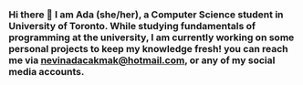 ### Hi there 👋 I am Ada (she/her), a Computer Science student in University of Toronto. While studying fundamentals of programming at the university, I am currently working on some personal projects to keep my knowledge fresh! you can reach me via nevinadacakmak@hotmail.com, or any of my social media accounts. 

